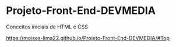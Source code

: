 # Projeto-Front-End-DEVMEDIA
Conceitos iniciais de HTML e CSS


https://moises-lima22.github.io/Projeto-Front-End-DEVMEDIA/#Top
